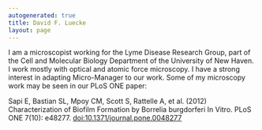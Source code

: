 ```yaml
---
autogenerated: true
title: David F. Luecke
layout: page
---
```


I am a microscopist working for the Lyme Disease Research Group, part of
the Cell and Molecular Biology Department of the University of New
Haven. I work mostly with optical and atomic force microscopy. I have a
strong interest in adapting Micro-Manager to our work. Some of my
microscopy work may be seen in our PLoS ONE paper:

Sapi E, Bastian SL, Mpoy CM, Scott S, Rattelle A, et al. (2012)
Characterization of Biofilm Formation by Borrelia burgdorferi In Vitro.
PLoS ONE 7(10): e48277. <doi:10.1371/journal.pone.0048277>
